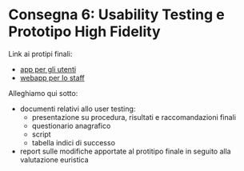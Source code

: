 <script>
	import { base } from '$app/paths';
	import Prose from '$lib/Prose.svelte';
	import PdfAttachment from '$lib/PdfAttachment.svelte';
</script>

<Prose>

# Consegna 6: Usability Testing e Prototipo High Fidelity

Link ai protipi finali:

- [app per gli utenti](https://www.figma.com/file/UtT6J5iYG28s5QoHHWg1Ft/Prototipo-App---Finale?type=design&node-id=0%3A1&mode=design&t=0hReo74JAA38quXP-1)
- [webapp per lo staff](https://www.figma.com/file/PvS2Dqjjw9kSbOMAVSGzWj/Prototipo-WebApp---Finale?type=design&node-id=0%3A1&mode=design&t=TgpntQE7Ovbjmf1H-1)

Alleghiamo qui sotto:

- documenti relativi allo user testing:
  - presentazione su procedura, risultati e raccomandazioni finali
  - questionario anagrafico
  - script
  - tabella indici di successo
- report sulle modifiche apportate al protitipo finale in seguito alla valutazione euristica

</Prose>

<div class="container mx-auto my-8 px-8">
	<PdfAttachment
		src="{base}/consegne/compito6/Utenti Scontenti - Presentazione compito 6.pdf"
		fileName="Utenti Scontenti - Presentazione compito 6.pdf"
	/>
</div>

<div class="container mx-auto my-8 px-8">
	<PdfAttachment
		src="{base}/consegne/compito6/Utenti Scontenti - Questionario anagrafico.pdf"
		fileName="Utenti Scontenti - Questionario anagrafico.pdf"
	/>
</div>

<div class="container mx-auto my-8 px-8">
	<PdfAttachment
		src="{base}/consegne/compito6/Utenti Scontenti - Script.pdf"
		fileName="Utenti Scontenti - Script.pdf"
	/>
</div>

<div class="container mx-auto my-8 px-8">
	<PdfAttachment
		src="{base}/consegne/compito6/Utenti Scontenti - Indici di successo.pdf"
		fileName="Utenti Scontenti - Indici di successo.pdf"
	/>
</div>

<div class="container mx-auto my-8 px-8">
	<PdfAttachment
		src="{base}/consegne/compito6/Utenti Scontenti - Report correzioni.pdf"
		fileName="Utenti Scontenti - Report correzioni.pdf"
	/>
</div>
